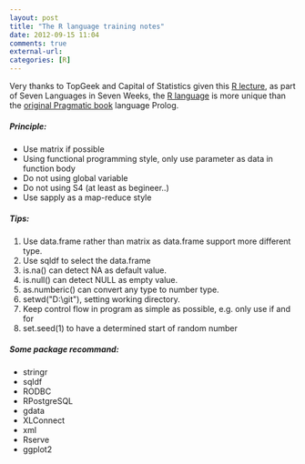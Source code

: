 ```yaml
---
layout: post
title: "The R language training notes"
date: 2012-09-15 11:04
comments: true
external-url:
categories: [R]
---
```

Very thanks to TopGeek and Capital of Statistics given this [R lecture](http://t.cn/zlPei2T), as part of Seven Languages in Seven Weeks, the [R language](http://w773.51qiangzuo.com/) is more unique than the [original Pragmatic book](http://pragprog.com/book/btlang/seven-languages-in-seven-weeks) language Prolog.

<!--more-->

##### Principle:

* Use matrix if possible
* Using functional programming style, only use parameter as data in function body
* Do not using global variable
* Do not using S4 (at least as begineer..)
* Use sapply as a map-reduce style

##### Tips:

1. Use data.frame rather than matrix as data.frame support more different type.
2. Use sqldf to select the data.frame
3. is.na() can detect NA as default value.
4. is.null() can detect NULL as empty value.
5. as.numberic() can convert any type to number type.
6. setwd("D:\\git"), setting working directory.
7. Keep control flow in program as simple as possible, e.g. only use if and for
8. set.seed(1) to have a determined start of random number

##### Some package recommand:

* stringr
* sqldf
* RODBC
* RPostgreSQL
* gdata
* XLConnect
* xml
* Rserve
* ggplot2